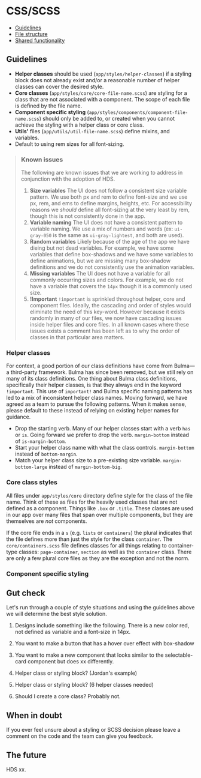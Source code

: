 # CSS/SCSS

<!-- START doctoc generated TOC please keep comment here to allow auto update -->
<!-- DON'T EDIT THIS SECTION, INSTEAD RE-RUN doctoc TO UPDATE -->

- [Guidelines](#guidelines)
- [File structure](#file-structure)
- [Shared functionality](#shared-functionality)

<!-- END doctoc generated TOC please keep comment here to allow auto update -->

## Guidelines

- **Helper classes** should be used (`app/styles/helper-classes`) if a styling block does not already exist and/or a reasonable number of helper classes can cover the desired style.
- **Core classes** (`app/styles/core/core-file-name.scss`) are styling for a class that are not associated with a component. The scope of each file is defined by the file name.
- **Component specific styling** (`app/styles/components/component-file-name.scss`) should only be added to, or created when you cannot achieve the styling with a helper class or core class.
- **Utils'** files (`app/utils/util-file-name.scss`) define mixins, and variables. 
- Default to using rem sizes for all font-sizing.

> ### Known issues
> The following are known issues that we are working to address in conjunction with the adoption of HDS.
> 1. **Size variables** The UI does not follow a consistent size variable pattern. We use both px and rem to define font-size and we use px, rem, and ems to define margins, heights, etc. For accessibility reasons we _should_ define all font-sizing at the very least by rem, though this is not consistently done in the app.
> 2. **Variable naming** The UI does not have a consistent pattern to variable naming. We use a mix of numbers and words (ex: `ui-gray-050` is the same as `ui-gray-lightest`, and both are used).
> 3. **Random variables** Likely because of the age of the app we have dieing but not dead variables. For example, we have some variables that define box-shadows and we have some variables to define animations, but we are missing many box-shadow definitions and we do not consistently use the animation variables.
> 4. **Missing variables** The UI does not have a variable for all commonly occurring sizes and colors. For example, we do not have a variable that covers the `14px` though it is a commonly used size.
> 5. **!Important** `!important` is sprinkled throughout helper, core and component files. Ideally, the cascading and order of styles would eliminate the need of this key-word. However because it exists randomly in many of our files, we now have cascading issues inside helper files and core files. In all known cases where these issues exists a comment has been left as to why the order of classes in that particular area matters.

### Helper classes

For context, a good portion of our class definitions have come from Bulma—a third-party framework. Bulma has since been removed, but we still rely on many of its class definitions. One thing about Bulma class definitions, specifically their helper classes, is that they always end in the keyword  `!important`. This use of `important!` and Bulma specific naming patterns has led to a mix of inconsistent helper class names. Moving forward, we have agreed as a team to pursue the following patterns. When it makes sense, please default to these instead of relying on existing helper names for guidance.

- Drop the starting verb. Many of our helper classes start with a verb `has` or `is`. Going forward we prefer to drop the verb. `margin-bottom` instead of `is-margin-bottom`.
- Start your helper class name with what the class controls. `margin-bottom` instead of `bottom-margin`.
- Match your helper class size to a pre-existing size variable. `margin-bottom-large` instead of `margin-bottom-big`.

### Core class styles

All files under `app/styles/core` directory define style for the class of the file name. Think of these as files for the heavily used classes that are not defined as a component. Things like `.box` or `.title`. These classes are used in our app over many files that span over multiple components, but they are themselves are _not_ components.

If the core file ends in a `s` (e.g. `lists` or `containers`) the plural indicates that the file defines more than just the style for the class `container`. The `core/containers.scss` file defines classes for all things relating to container-type classes: `page-container`, `section` as well as the `container` class. There are only a few plural core files as they are the exception and not the norm.

### Component specific styling



## Gut check
Let's run through a couple of style situations and using the guidelines above we will determine the best style solution.

1. Designs include something like the following. There is a new color red, not defined as variable and a font-size in 14px.

2. You want to make a button that has a hover over effect with box-shadow

3. You want to make a new component that looks similar to the selectable-card component but does xx differently.

4. Helper class or styling block? (Jordan's example)

5. Helper class or styling block? (6 helper classes needed)

6. Should I create a core class? Probably not.

## When in doubt

If you ever feel unsure about a styling or SCSS decision please leave a comment on the code and the team can give you feedback.

## The future

HDS xx.